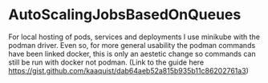 # AutoScalingJobsBasedOnQueues

For local hosting of pods, services and deployments I use minikube with the podman
driver. Even so, for more general usability the podman commands have been linked
docker, this is only an aestetic change so commands can still be run with docker 
not podman. 
(Link to the guide here https://gist.github.com/kaaquist/dab64aeb52a815b935b11c86202761a3)

